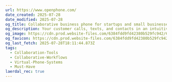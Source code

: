 ```yaml
---
url: https://www.openphone.com/
date_created: 2025-07-28
date_modified: 2025-07-28
og_title: Collaborative business phone for startups and small businesses
og_description: Your customer calls, texts, and contacts in an intuitive, AI-powered app that works across all your devices. Trusted by 50k+ businesses.
og_image: https://cdn.prod.website-files.com/6384fdd9fd42380b529fc942/65217148f467cdff20d5399c_OpenGraph%20(1).png
og_favicon: https://cdn.prod.website-files.com/6384fdd9fd42380b529fc942/6386814552be30fa20c1d6c3_favicon-32x32.png
og_last_fetch: 2025-07-28T18:11:44.873Z
tags:
  - Collaboration-Tools
  - Collaborative-Workflows
  - Virtual-Phone-Systems
  - Must-Have
laerdal_rec: true
---
```

